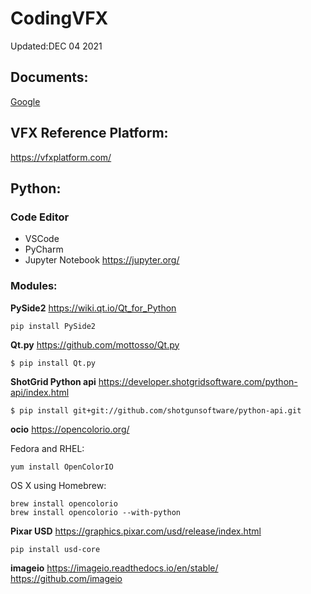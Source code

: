 # CodingVFX
Updated:DEC 04 2021

## Documents:
[Google](https://docs.google.com/spreadsheets/d/1VF_HCALzy8e7SNZ-UfxhPMe19Z79SeBMbhbX4lTIs9k/edit?usp=sharing)

## VFX Reference Platform:
https://vfxplatform.com/																								

## Python:
### Code Editor
  * VSCode
  * PyCharm
  * Jupyter Notebook https://jupyter.org/
### Modules:
**PySide2** https://wiki.qt.io/Qt_for_Python
```
pip install PySide2
```
**Qt.py** https://github.com/mottosso/Qt.py
```
$ pip install Qt.py
```
**ShotGrid Python api** https://developer.shotgridsoftware.com/python-api/index.html
```
$ pip install git+git://github.com/shotgunsoftware/python-api.git
```
**ocio** https://opencolorio.org/

Fedora and RHEL:
```
yum install OpenColorIO
```
OS X using Homebrew:
```
brew install opencolorio
brew install opencolorio --with-python
```
**Pixar USD** https://graphics.pixar.com/usd/release/index.html
```
pip install usd-core
```

**imageio** 
https://imageio.readthedocs.io/en/stable/
https://github.com/imageio
